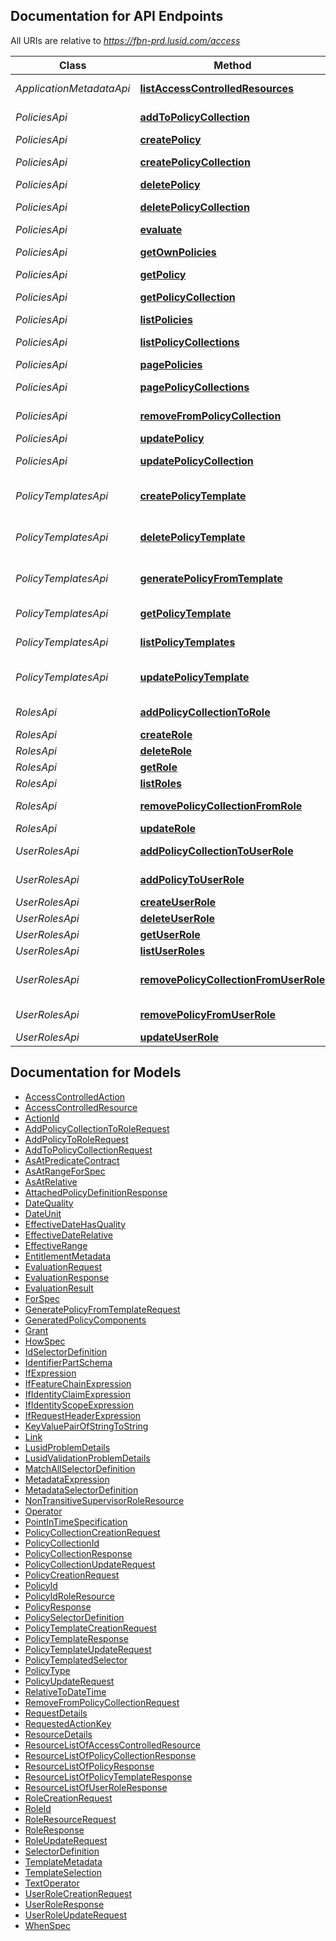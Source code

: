 <a id="documentation-for-api-endpoints"></a>
## Documentation for API Endpoints

All URIs are relative to *https://fbn-prd.lusid.com/access*

Class | Method | HTTP request | Description
------------ | ------------- | ------------- | -------------
*ApplicationMetadataApi* | [**listAccessControlledResources**](docs/ApplicationMetadataApi.md#listaccesscontrolledresources) | **GET** /api/metadata/access/resources | ListAccessControlledResources: Get resources available for access control
*PoliciesApi* | [**addToPolicyCollection**](docs/PoliciesApi.md#addtopolicycollection) | **POST** /api/policycollections/{code}/add | AddToPolicyCollection: Add To PolicyCollection
*PoliciesApi* | [**createPolicy**](docs/PoliciesApi.md#createpolicy) | **POST** /api/policies | CreatePolicy: Create Policy
*PoliciesApi* | [**createPolicyCollection**](docs/PoliciesApi.md#createpolicycollection) | **POST** /api/policycollections | CreatePolicyCollection: Create PolicyCollection
*PoliciesApi* | [**deletePolicy**](docs/PoliciesApi.md#deletepolicy) | **DELETE** /api/policies/{code} | DeletePolicy: Delete Policy
*PoliciesApi* | [**deletePolicyCollection**](docs/PoliciesApi.md#deletepolicycollection) | **DELETE** /api/policycollections/{code} | DeletePolicyCollection: Delete PolicyCollection
*PoliciesApi* | [**evaluate**](docs/PoliciesApi.md#evaluate) | **POST** /api/me | Evaluate: Run one or more evaluations
*PoliciesApi* | [**getOwnPolicies**](docs/PoliciesApi.md#getownpolicies) | **GET** /api/me | GetOwnPolicies: Get policies of requesting user
*PoliciesApi* | [**getPolicy**](docs/PoliciesApi.md#getpolicy) | **GET** /api/policies/{code} | GetPolicy: Get Policy
*PoliciesApi* | [**getPolicyCollection**](docs/PoliciesApi.md#getpolicycollection) | **GET** /api/policycollections/{code} | GetPolicyCollection: Get PolicyCollection
*PoliciesApi* | [**listPolicies**](docs/PoliciesApi.md#listpolicies) | **GET** /api/policies | ListPolicies: List Policies
*PoliciesApi* | [**listPolicyCollections**](docs/PoliciesApi.md#listpolicycollections) | **GET** /api/policycollections | ListPolicyCollections: List PolicyCollections
*PoliciesApi* | [**pagePolicies**](docs/PoliciesApi.md#pagepolicies) | **GET** /api/policies/page | PagePolicies: Page Policies
*PoliciesApi* | [**pagePolicyCollections**](docs/PoliciesApi.md#pagepolicycollections) | **GET** /api/policycollections/page | PagePolicyCollections: Page PolicyCollections
*PoliciesApi* | [**removeFromPolicyCollection**](docs/PoliciesApi.md#removefrompolicycollection) | **POST** /api/policycollections/{code}/remove | RemoveFromPolicyCollection: Remove From PolicyCollection
*PoliciesApi* | [**updatePolicy**](docs/PoliciesApi.md#updatepolicy) | **PUT** /api/policies/{code} | UpdatePolicy: Update Policy
*PoliciesApi* | [**updatePolicyCollection**](docs/PoliciesApi.md#updatepolicycollection) | **PUT** /api/policycollections/{code} | UpdatePolicyCollection: Update PolicyCollection
*PolicyTemplatesApi* | [**createPolicyTemplate**](docs/PolicyTemplatesApi.md#createpolicytemplate) | **POST** /api/policytemplates | [EXPERIMENTAL] CreatePolicyTemplate: Create a Policy Template
*PolicyTemplatesApi* | [**deletePolicyTemplate**](docs/PolicyTemplatesApi.md#deletepolicytemplate) | **DELETE** /api/policytemplates/{code} | [EXPERIMENTAL] DeletePolicyTemplate: Deleting a policy template
*PolicyTemplatesApi* | [**generatePolicyFromTemplate**](docs/PolicyTemplatesApi.md#generatepolicyfromtemplate) | **POST** /api/policytemplates/$generatepolicy | [EXPERIMENTAL] GeneratePolicyFromTemplate: Generate policy from template
*PolicyTemplatesApi* | [**getPolicyTemplate**](docs/PolicyTemplatesApi.md#getpolicytemplate) | **GET** /api/policytemplates/{code} | [EXPERIMENTAL] GetPolicyTemplate: Retrieving one Policy Template
*PolicyTemplatesApi* | [**listPolicyTemplates**](docs/PolicyTemplatesApi.md#listpolicytemplates) | **GET** /api/policytemplates | [EXPERIMENTAL] ListPolicyTemplates: List Policy Templates
*PolicyTemplatesApi* | [**updatePolicyTemplate**](docs/PolicyTemplatesApi.md#updatepolicytemplate) | **PUT** /api/policytemplates/{code} | [EXPERIMENTAL] UpdatePolicyTemplate: Update a Policy Template
*RolesApi* | [**addPolicyCollectionToRole**](docs/RolesApi.md#addpolicycollectiontorole) | **POST** /api/roles/{scope}/{code}/policycollections | AddPolicyCollectionToRole: Add policy collections to a role
*RolesApi* | [**createRole**](docs/RolesApi.md#createrole) | **POST** /api/roles | CreateRole: Create Role
*RolesApi* | [**deleteRole**](docs/RolesApi.md#deleterole) | **DELETE** /api/roles/{code} | DeleteRole: Delete Role
*RolesApi* | [**getRole**](docs/RolesApi.md#getrole) | **GET** /api/roles/{code} | GetRole: Get Role
*RolesApi* | [**listRoles**](docs/RolesApi.md#listroles) | **GET** /api/roles | ListRoles: List Roles
*RolesApi* | [**removePolicyCollectionFromRole**](docs/RolesApi.md#removepolicycollectionfromrole) | **DELETE** /api/roles/{scope}/{code}/policycollections/{policycollectionscope}/{policycollectioncode} | RemovePolicyCollectionFromRole: Remove policy collection from role
*RolesApi* | [**updateRole**](docs/RolesApi.md#updaterole) | **PUT** /api/roles/{code} | UpdateRole: Update Role
*UserRolesApi* | [**addPolicyCollectionToUserRole**](docs/UserRolesApi.md#addpolicycollectiontouserrole) | **POST** /api/userroles/{userid}/policycollections | AddPolicyCollectionToUserRole: Add a policy collection to a user-role
*UserRolesApi* | [**addPolicyToUserRole**](docs/UserRolesApi.md#addpolicytouserrole) | **POST** /api/userroles/{userid}/policies | AddPolicyToUserRole: Add a policy to a user-role
*UserRolesApi* | [**createUserRole**](docs/UserRolesApi.md#createuserrole) | **POST** /api/userroles | CreateUserRole: Create a user-role
*UserRolesApi* | [**deleteUserRole**](docs/UserRolesApi.md#deleteuserrole) | **DELETE** /api/userroles/{userid} | DeleteUserRole: Delete a user-role
*UserRolesApi* | [**getUserRole**](docs/UserRolesApi.md#getuserrole) | **GET** /api/userroles/{userid} | GetUserRole: Get a user-role
*UserRolesApi* | [**listUserRoles**](docs/UserRolesApi.md#listuserroles) | **GET** /api/userroles | ListUserRoles: List user-roles
*UserRolesApi* | [**removePolicyCollectionFromUserRole**](docs/UserRolesApi.md#removepolicycollectionfromuserrole) | **DELETE** /api/userroles/{userid}/policycollections/{policyCollectionScope}/{policyCollectionCode} | RemovePolicyCollectionFromUserRole: Remove a policy collection from a user-role
*UserRolesApi* | [**removePolicyFromUserRole**](docs/UserRolesApi.md#removepolicyfromuserrole) | **DELETE** /api/userroles/{userid}/policies/{policyScope}/{policyCode} | RemovePolicyFromUserRole: Remove a policy from a user-role
*UserRolesApi* | [**updateUserRole**](docs/UserRolesApi.md#updateuserrole) | **POST** /api/userroles/{userid}/update | UpdateUserRole: Update a user-role


<a id="documentation-for-models"></a>
## Documentation for Models

 - [AccessControlledAction](docs/AccessControlledAction.md)
 - [AccessControlledResource](docs/AccessControlledResource.md)
 - [ActionId](docs/ActionId.md)
 - [AddPolicyCollectionToRoleRequest](docs/AddPolicyCollectionToRoleRequest.md)
 - [AddPolicyToRoleRequest](docs/AddPolicyToRoleRequest.md)
 - [AddToPolicyCollectionRequest](docs/AddToPolicyCollectionRequest.md)
 - [AsAtPredicateContract](docs/AsAtPredicateContract.md)
 - [AsAtRangeForSpec](docs/AsAtRangeForSpec.md)
 - [AsAtRelative](docs/AsAtRelative.md)
 - [AttachedPolicyDefinitionResponse](docs/AttachedPolicyDefinitionResponse.md)
 - [DateQuality](docs/DateQuality.md)
 - [DateUnit](docs/DateUnit.md)
 - [EffectiveDateHasQuality](docs/EffectiveDateHasQuality.md)
 - [EffectiveDateRelative](docs/EffectiveDateRelative.md)
 - [EffectiveRange](docs/EffectiveRange.md)
 - [EntitlementMetadata](docs/EntitlementMetadata.md)
 - [EvaluationRequest](docs/EvaluationRequest.md)
 - [EvaluationResponse](docs/EvaluationResponse.md)
 - [EvaluationResult](docs/EvaluationResult.md)
 - [ForSpec](docs/ForSpec.md)
 - [GeneratePolicyFromTemplateRequest](docs/GeneratePolicyFromTemplateRequest.md)
 - [GeneratedPolicyComponents](docs/GeneratedPolicyComponents.md)
 - [Grant](docs/Grant.md)
 - [HowSpec](docs/HowSpec.md)
 - [IdSelectorDefinition](docs/IdSelectorDefinition.md)
 - [IdentifierPartSchema](docs/IdentifierPartSchema.md)
 - [IfExpression](docs/IfExpression.md)
 - [IfFeatureChainExpression](docs/IfFeatureChainExpression.md)
 - [IfIdentityClaimExpression](docs/IfIdentityClaimExpression.md)
 - [IfIdentityScopeExpression](docs/IfIdentityScopeExpression.md)
 - [IfRequestHeaderExpression](docs/IfRequestHeaderExpression.md)
 - [KeyValuePairOfStringToString](docs/KeyValuePairOfStringToString.md)
 - [Link](docs/Link.md)
 - [LusidProblemDetails](docs/LusidProblemDetails.md)
 - [LusidValidationProblemDetails](docs/LusidValidationProblemDetails.md)
 - [MatchAllSelectorDefinition](docs/MatchAllSelectorDefinition.md)
 - [MetadataExpression](docs/MetadataExpression.md)
 - [MetadataSelectorDefinition](docs/MetadataSelectorDefinition.md)
 - [NonTransitiveSupervisorRoleResource](docs/NonTransitiveSupervisorRoleResource.md)
 - [Operator](docs/Operator.md)
 - [PointInTimeSpecification](docs/PointInTimeSpecification.md)
 - [PolicyCollectionCreationRequest](docs/PolicyCollectionCreationRequest.md)
 - [PolicyCollectionId](docs/PolicyCollectionId.md)
 - [PolicyCollectionResponse](docs/PolicyCollectionResponse.md)
 - [PolicyCollectionUpdateRequest](docs/PolicyCollectionUpdateRequest.md)
 - [PolicyCreationRequest](docs/PolicyCreationRequest.md)
 - [PolicyId](docs/PolicyId.md)
 - [PolicyIdRoleResource](docs/PolicyIdRoleResource.md)
 - [PolicyResponse](docs/PolicyResponse.md)
 - [PolicySelectorDefinition](docs/PolicySelectorDefinition.md)
 - [PolicyTemplateCreationRequest](docs/PolicyTemplateCreationRequest.md)
 - [PolicyTemplateResponse](docs/PolicyTemplateResponse.md)
 - [PolicyTemplateUpdateRequest](docs/PolicyTemplateUpdateRequest.md)
 - [PolicyTemplatedSelector](docs/PolicyTemplatedSelector.md)
 - [PolicyType](docs/PolicyType.md)
 - [PolicyUpdateRequest](docs/PolicyUpdateRequest.md)
 - [RelativeToDateTime](docs/RelativeToDateTime.md)
 - [RemoveFromPolicyCollectionRequest](docs/RemoveFromPolicyCollectionRequest.md)
 - [RequestDetails](docs/RequestDetails.md)
 - [RequestedActionKey](docs/RequestedActionKey.md)
 - [ResourceDetails](docs/ResourceDetails.md)
 - [ResourceListOfAccessControlledResource](docs/ResourceListOfAccessControlledResource.md)
 - [ResourceListOfPolicyCollectionResponse](docs/ResourceListOfPolicyCollectionResponse.md)
 - [ResourceListOfPolicyResponse](docs/ResourceListOfPolicyResponse.md)
 - [ResourceListOfPolicyTemplateResponse](docs/ResourceListOfPolicyTemplateResponse.md)
 - [ResourceListOfUserRoleResponse](docs/ResourceListOfUserRoleResponse.md)
 - [RoleCreationRequest](docs/RoleCreationRequest.md)
 - [RoleId](docs/RoleId.md)
 - [RoleResourceRequest](docs/RoleResourceRequest.md)
 - [RoleResponse](docs/RoleResponse.md)
 - [RoleUpdateRequest](docs/RoleUpdateRequest.md)
 - [SelectorDefinition](docs/SelectorDefinition.md)
 - [TemplateMetadata](docs/TemplateMetadata.md)
 - [TemplateSelection](docs/TemplateSelection.md)
 - [TextOperator](docs/TextOperator.md)
 - [UserRoleCreationRequest](docs/UserRoleCreationRequest.md)
 - [UserRoleResponse](docs/UserRoleResponse.md)
 - [UserRoleUpdateRequest](docs/UserRoleUpdateRequest.md)
 - [WhenSpec](docs/WhenSpec.md)

